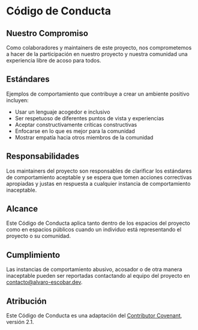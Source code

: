 # Código de Conducta

## Nuestro Compromiso

Como colaboradores y maintainers de este proyecto, nos comprometemos a hacer de la participación en nuestro proyecto y nuestra comunidad una experiencia libre de acoso para todos.

## Estándares

Ejemplos de comportamiento que contribuye a crear un ambiente positivo incluyen:

* Usar un lenguaje acogedor e inclusivo
* Ser respetuoso de diferentes puntos de vista y experiencias
* Aceptar constructivamente críticas constructivas
* Enfocarse en lo que es mejor para la comunidad
* Mostrar empatía hacia otros miembros de la comunidad

## Responsabilidades

Los maintainers del proyecto son responsables de clarificar los estándares de comportamiento aceptable y se espera que tomen acciones correctivas apropiadas y justas en respuesta a cualquier instancia de comportamiento inaceptable.

## Alcance

Este Código de Conducta aplica tanto dentro de los espacios del proyecto como en espacios públicos cuando un individuo está representando el proyecto o su comunidad.

## Cumplimiento

Las instancias de comportamiento abusivo, acosador o de otra manera inaceptable pueden ser reportadas contactando al equipo del proyecto en contacto@alvaro-escobar.dev.

## Atribución

Este Código de Conducta es una adaptación del [Contributor Covenant](https://www.contributor-covenant.org), versión 2.1.

